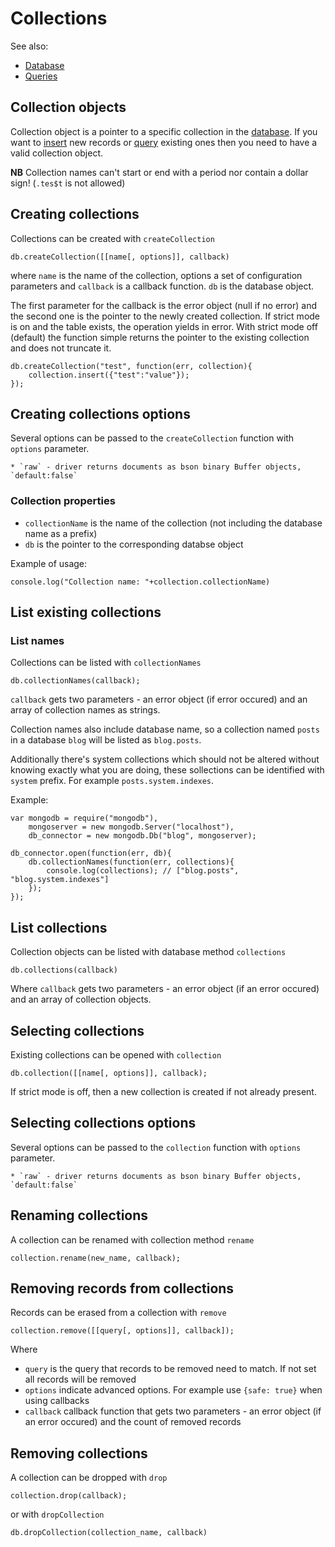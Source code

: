 Collections
===========

See also:

  * [Database](database.md)
  * [Queries](queries.md)
  
## Collection objects

Collection object is a pointer to a specific collection in the [database](database.md). If you want to [insert](insert.md) new records or
[query](queries.md) existing ones then you need to have a valid collection object. 

**NB** Collection names can't start or end with a period nor contain a dollar sign! (`.tes$t` is not allowed)

## Creating collections

Collections can be created with `createCollection`

    db.createCollection([[name[, options]], callback)

where `name` is the name of the collection, options a set of configuration parameters and `callback` is a callback function. `db` is the database object. 


The first parameter for
the callback is the error object (null if no error) and the second one is the pointer to the newly created
collection. If strict mode is on and the table exists, the operation yields in error. With strict mode off (default)
the function simple returns the pointer to the existing collection and does not truncate it.

    db.createCollection("test", function(err, collection){
        collection.insert({"test":"value"});
    });

## Creating collections options
Several options can be passed to the `createCollection` function with `options` parameter.  

	* `raw` - driver returns documents as bson binary Buffer objects, `default:false`

### Collection properties

  * `collectionName` is the name of the collection (not including the database name as a prefix)
  * `db` is the pointer to the corresponding databse object

Example of usage:

    console.log("Collection name: "+collection.collectionName)

## List existing collections

### List names

Collections can be listed with `collectionNames`

    db.collectionNames(callback);
    
`callback` gets two parameters - an error object (if error occured) and an array of collection names as strings.

Collection names also include database name, so a collection named `posts` in a database `blog` will be listed as `blog.posts`.

Additionally there's system collections which should not be altered without knowing exactly what you are doing, these sollections
can be identified with `system` prefix. For example `posts.system.indexes`.

Example:

    
    var mongodb = require("mongodb"),
        mongoserver = new mongodb.Server("localhost"),
        db_connector = new mongodb.Db("blog", mongoserver);

    db_connector.open(function(err, db){
        db.collectionNames(function(err, collections){
            console.log(collections); // ["blog.posts", "blog.system.indexes"]
        });
    });

## List collections

Collection objects can be listed with database method `collections`

    db.collections(callback)

Where `callback` gets two parameters - an error object (if an error occured) and an array of collection objects.

## Selecting collections

Existing collections can be opened with `collection`

    db.collection([[name[, options]], callback);

If strict mode is off, then a new collection is created if not already present.

## Selecting collections options
Several options can be passed to the `collection` function with `options` parameter.  

	* `raw` - driver returns documents as bson binary Buffer objects, `default:false`

## Renaming collections

A collection can be renamed with collection method `rename`

    collection.rename(new_name, callback);

## Removing records from collections

Records can be erased from a collection with `remove`

    collection.remove([[query[, options]], callback]);
    
Where

  * `query` is the query that records to be removed need to match. If not set all records will be removed
  * `options` indicate advanced options. For example use `{safe: true}` when using callbacks
  * `callback` callback function that gets two parameters - an error object (if an error occured) and the count of removed records
    
## Removing collections

A collection can be dropped with `drop`

    collection.drop(callback);

or with `dropCollection`

    db.dropCollection(collection_name, callback)
